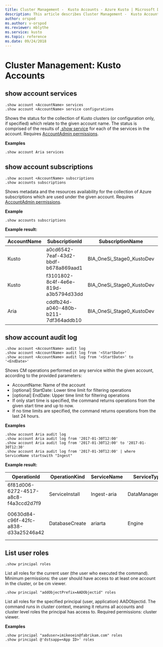 ```yaml
---
title: Cluster Management -  Kusto Accounts - Azure Kusto | Microsoft Docs
description: This article describes Cluster Management -  Kusto Accounts in Azure Kusto.
author: orspod
ms.author: v-orspod
ms.reviewer: mblythe
ms.service: kusto
ms.topic: reference
ms.date: 09/24/2018
---
```

# Cluster Management: Kusto Accounts

## show account services 

```kusto
.show account <AccountName> services
.show account <AccountName> service configurations
```

Shows the status for the collection of Kusto clusters (or configuration only, if specified) which relate to the given account name.
The status is comprised of the results of [.show service](https://kusdoc2.azurewebsites.net/docs/controlCommands/CM-service.html#show-service) for each of the services in the account.
Requires [AccountAdmin permissions](https://kusdoc2.azurewebsites.net/docs/concepts/principal-roles.html). 

**Examples**

```kusto
.show account Aria services
```
    
## show account subscriptions 

```kusto
.show account <AccountName> subscriptions
.show accounts subscriptions
```

Shows metadata and the resources availability for the collection of Azure subscriptions which are used under the given account.
Requires [AccountAdmin permissions](https://kusdoc2.azurewebsites.net/docs/concepts/principal-roles.html). 

**Example**

```kusto
.show accounts subscriptions
```
    
**Example result:**

|AccountName |SubscriptionId |SubscriptionName |AvailableCores |AvailableStorageAccounts |AvailableHostedServices |CurrentCores |CurrentStorageAccounts |CurrentHostedServices |AzureAccountAdmin |AzureServiceAdmin| KustoServiceCount |KustoServiceNames
|---|---|---|---|---|---|---|---|---|---|---|---|---
|Kusto | a0cd6542-7eaf-43d2-bbdf-b678a869aad1| BIA_OneSi_Stage0_KustoDev| 180| 92| 14| 170| 8| 6| guyy@microsoft.com| sskone@microsoft.com | 3| Engine-KuskusProd,Engine-KuskusDF,Mgmt-KuskusDF
|Kusto | f3101802-8c4f-4e6e-819d-a3b5794d33dd| BIA_OneSi_Stage0_KustoDev| 245| 0| 41| 105| 20| 59| guyy@microsoft.com| sskone@microsoft.com | 1| Mgmt-KuskusNative
|Aria | cddfb24d-a040-480b-b211-7df364addb10| BIA_OneSi_Stage0_KustoDev| 1126| 15| 17| 74| 5| 3| guyy@microsoft.com| sskone@microsoft.com | 2| Engine-Aria,Mgmt-Aria

## show account audit log

```kusto
.show account <AccountName> audit log
.show account <AccountName> audit log from '<StartDate>'
.show account <AccountName> audit log from '<StartDate>' to '<EndDate>'

```

Shows CM operations performed on any service within the given account, according to the provided parameters:
* AccountName: Name of the account
* [optional] StartDate: Lower time limit for filtering operations
* [optional] EndDate: Upper time limit for filtering operations
* If only start time is specified, the command returns operations from the given start time and up to now.
* If no time limits are specified, the command returns operations from the last 24 hours.

**Examples**

```kusto
.show account Aria audit log
.show account Aria audit log from '2017-01-30T12:00'
.show account Aria audit log from '2017-01-30T12:00' to '2017-01-30T12:30'
.show account Aria audit log from '2017-01-30T12:00' | where ServiceName startswith "Ingest"

```

**Example result:**

|OperationId| OperationKind| ServiceName| ServiceType| StartTime| Duration| State| StateDetails| ClientActivityId| Text| AdditionalParameters| PrincipalIdentity 
|---|---|---|---|---|---|---|---|---|---|---|---
|6f81d006-6272-4517-a8c8-f4a3ccd2d7f9| ServiceInstall| Ingest-aria| DataManagement| 2017-01-30 12:04:52.1356147| 00:09:30.3938061| Completed| | KE.RunCommand;7ee6f155-b111-4023-ba55-f8a1e49dcbca| .install service Aria| {"ProductVersion":"KustoMain_2017.01.30.4"}| user@microsoft.com 
|00630d84-c96f-42fc-a838-d33a25246a42| DatabaseCreate| ariarta | Engine| 2017-01-30 15:05:29.2719236| 00:00:14.9580636| Completed| | KD2RunCommand;ff86bb45-0c77-4085-8ad3-f633eceee81b| .create database test in service [ariarta]| | user@microsoft.com

## List user roles

```kusto
.show principal roles
```
List all roles for the current user (the user who executed the command). Minimum permissions: the user should have access to at least one account in the cluster, or be cm viewer.

```kusto
.show principal "addObjectPrefix=AADObjectid" roles
```
List all roles for the specified principal (user, application) AADObjectid. The command runs in cluster context, meaning it returns all accounts and cluster level roles the principal has access to.
Required permissions: cluster viewer.

**Examples**

```kusto
.show principal "aaduser=imikeoein@fabrikam.com" roles
.show principal @'dstsapp=<App ID>' roles
```
